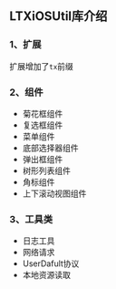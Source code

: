 

## LTXiOSUtil库介绍

### 1、扩展

扩展增加了`tx`前缀

### 2、组件

* 菊花框组件
* 复选框组件
* 菜单组件
* 底部选择器组件
* 弹出框组件
* 树形列表组件
* 角标组件
* 上下滚动视图组件

### 3、工具类

* 日志工具
* 网络请求
* UserDafult协议
* 本地资源读取

